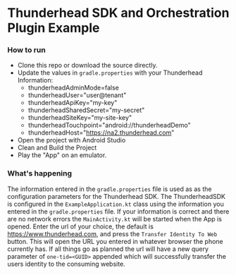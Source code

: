 # Thunderhead SDK and Orchestration Plugin Example

### How to run
* Clone this repo or download the source directly.
* Update the values in `gradle.properties` with your Thunderhead Information:
  * thunderheadAdminMode=false 
  * thunderheadUser="user@tenant"
  * thunderheadApiKey="my-key"
  * thunderheadSharedSecret="my-secret"
  * thunderheadSiteKey="my-site-key"
  * thunderheadTouchpoint="android://thunderheadDemo"
  * thunderheadHost="https://na2.thunderhead.com"
* Open the project with Android Studio
* Clean and Build the Project
* Play the "App" on an emulator.

### What's happening
The information entered in the `gradle.properties` file is used as as the configuration parameters for the Thunderhead SDK.
The ThunderheadSDK is configured in the `ExampleApplication.kt` class using the information you entered in the `gradle.properties` file.
If your information is correct and there are no network errors the `MainActivity.kt` will be started when the App is opened.
Enter the url of your choice, the default is https://www.thunderhead.com, and press the `Transfer Identity To Web`  button.
This will open the URL you entered in whatever browser the phone currently has.  If all things go as planned the url 
will have a new query parameter of `one-tid=<GUID>` appended which will successfully transfer the users identity to the consuming website.
